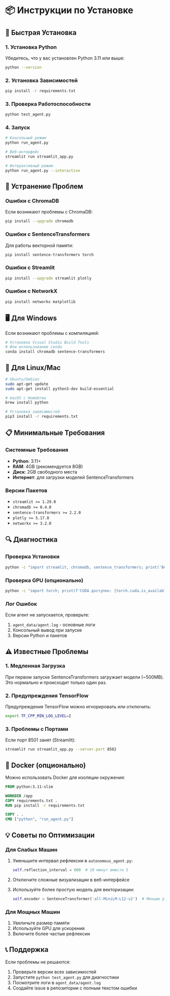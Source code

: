 # 📦 Инструкции по Установке

## 🚀 Быстрая Установка

### 1. Установка Python
Убедитесь, что у вас установлен Python 3.11 или выше:
```bash
python --version
```

### 2. Установка Зависимостей
```bash
pip install -r requirements.txt
```

### 3. Проверка Работоспособности
```bash
python test_agent.py
```

### 4. Запуск
```bash
# Консольный режим
python run_agent.py

# Веб-интерфейс
streamlit run streamlit_app.py

# Интерактивный режим
python run_agent.py --interactive
```

## 🔧 Устранение Проблем

### Ошибки с ChromaDB
Если возникают проблемы с ChromaDB:
```bash
pip install --upgrade chromadb
```

### Ошибки с SentenceTransformers
Для работы векторной памяти:
```bash
pip install sentence-transformers torch
```

### Ошибки с Streamlit
```bash
pip install --upgrade streamlit plotly
```

### Ошибки с NetworkX
```bash
pip install networkx matplotlib
```

## 🖥️ Для Windows

Если возникают проблемы с компиляцией:
```powershell
# Установка Visual Studio Build Tools
# Или использование conda
conda install chromadb sentence-transformers
```

## 🐧 Для Linux/Mac

```bash
# Ubuntu/Debian
sudo apt-get update
sudo apt-get install python3-dev build-essential

# macOS с Homebrew
brew install python

# Установка зависимостей
pip3 install -r requirements.txt
```

## 📋 Минимальные Требования

### Системные Требования
- **Python**: 3.11+
- **RAM**: 4GB (рекомендуется 8GB)
- **Диск**: 2GB свободного места
- **Интернет**: для загрузки моделей SentenceTransformers

### Версии Пакетов
- `streamlit >= 1.29.0`
- `chromadb >= 0.4.0`
- `sentence-transformers >= 2.2.0`
- `plotly >= 5.17.0`
- `networkx >= 3.2.0`

## 🔍 Диагностика

### Проверка Установки
```bash
python -c "import streamlit, chromadb, sentence_transformers; print('Все модули установлены')"
```

### Проверка GPU (опционально)
```bash
python -c "import torch; print(f'CUDA доступен: {torch.cuda.is_available()}')"
```

### Лог Ошибок
Если агент не запускается, проверьте:
1. `agent_data/agent.log` - основные логи
2. Консольный вывод при запуске
3. Версии Python и пакетов

## ⚠️ Известные Проблемы

### 1. Медленная Загрузка
При первом запуске SentenceTransformers загружает модели (~500MB).
Это нормально и происходит только один раз.

### 2. Предупреждения TensorFlow
Предупреждения TensorFlow можно игнорировать или отключить:
```bash
export TF_CPP_MIN_LOG_LEVEL=2
```

### 3. Проблемы с Портами
Если порт 8501 занят (Streamlit):
```bash
streamlit run streamlit_app.py --server.port 8502
```

## 🐳 Docker (опционально)

Можно использовать Docker для изоляции окружения:
```dockerfile
FROM python:3.11-slim

WORKDIR /app
COPY requirements.txt .
RUN pip install -r requirements.txt

COPY . .
CMD ["python", "run_agent.py"]
```

## 💡 Советы по Оптимизации

### Для Слабых Машин
1. Уменьшите интервал рефлексии в `autonomous_agent.py`:
   ```python
   self.reflection_interval = 600  # 10 минут вместо 5
   ```

2. Отключите сложные визуализации в веб-интерфейсе

3. Используйте более простую модель для векторизации:
   ```python
   self.encoder = SentenceTransformer('all-MiniLM-L12-v2')  # Меньше размер
   ```

### Для Мощных Машин
1. Увеличьте размер памяти
2. Используйте GPU для ускорения
3. Включите более частые рефлексии

## 📞 Поддержка

Если проблемы не решаются:
1. Проверьте версии всех зависимостей
2. Запустите `python test_agent.py` для диагностики
3. Посмотрите логи в `agent_data/agent.log`
4. Создайте issue в репозитории с полным текстом ошибки 
